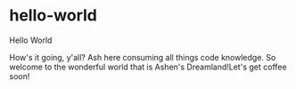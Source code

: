 # hello-world
Hello World

How's it going, y'all? Ash here consuming all things code knowledge. So welcome to the wonderful world that is Ashen's Dreamland!Let's get coffee soon!

